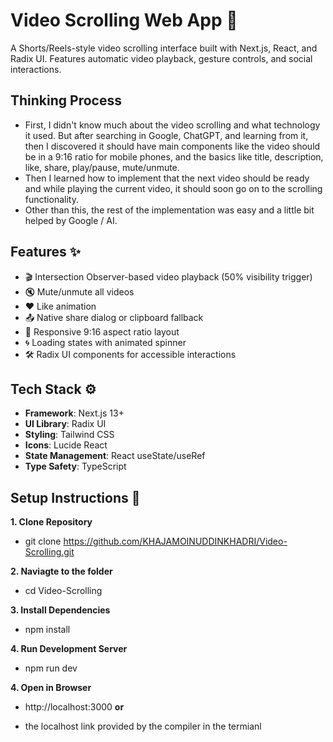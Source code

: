 # Video Scrolling Web App 🎥

A Shorts/Reels-style video scrolling interface built with Next.js, React, and Radix UI. Features automatic video playback, gesture controls, and social interactions.

## Thinking Process
- First, I didn't know much about the video scrolling and what technology it used. But after searching in Google, ChatGPT, and learning from it, then I discovered it should have main components like the video should be in a 9:16 ratio for mobile phones, and the basics like title, description, like, share, play/pause, mute/unmute.
- Then I learned how to implement that the next video should be ready and while playing the current video, it should soon go on to the scrolling functionality.
- Other than this, the rest of the implementation was easy and a little bit helped by Google / AI.




## Features ✨
- 🎬 Intersection Observer-based video playback (50% visibility trigger)
- 🔇 Mute/unmute all videos
- ❤️ Like animation
- 📤 Native share dialog or clipboard fallback
- 📏 Responsive 9:16 aspect ratio layout
- 🌀 Loading states with animated spinner
- 🛠️ Radix UI components for accessible interactions

## Tech Stack ⚙️
- **Framework**: Next.js 13+
- **UI Library**: Radix UI 
- **Styling**: Tailwind CSS
- **Icons**: Lucide React
- **State Management**: React useState/useRef
- **Type Safety**: TypeScript

## Setup Instructions 🚀

**1. Clone Repository**

 - git clone https://github.com/KHAJAMOINUDDINKHADRI/Video-Scrolling.git

**2. Naviagte to the folder**

 - cd Video-Scrolling

**3. Install Dependencies**
 
 - npm install

**4. Run Development Server**

 - npm run dev

**4. Open in Browser**

 - http://localhost:3000 **or**

 - the localhost link provided by the compiler in the termianl



